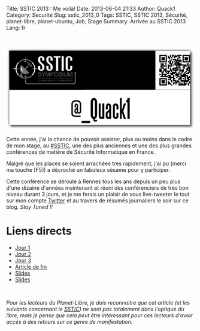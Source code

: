 Title: SSTIC 2013 : Me voilà!
Date: 2013-06-04 21:33
Author: Quack1
Category: Securité
Slug: sstic_2013_0
Tags: SSTIC, SSTIC 2013, Sécurité, planet-libre, planet-ubuntu, Job, Stage
Summary: Arrivée au SSTIC 2013
Lang: fr

&nbsp;
<div align=center><img src="upload/sstic_0.png" align=center width="600"/></div>

Cette année, j'ai la chance de pouvoir assister, plus ou moins dans le cadre de mon stage, au [#SSTIC](https://www.sstic.org), une des plus anciennes et une des plus grandes conférences de matière de Sécurité Informatique en France.

Malgré que les places se soient arrachées très rapidement, j'ai pu (merci ma touche [F5]) a décroché un fabuleux sésame pour y participer.

Cette conférence se déroule à Rennes tous les ans depuis un peu plus d'une dizaine d'années maintenant et réuni des conférenciers de très bon niveau durant 3 jours, et je me ferais un plaisir de vous live-tweeter le tout sur mon compte [Twitter](https://twitter.com/_Quack1) et au travers de résumés journaliers le soir sur ce blog. _Stay Tuned !!_

# Liens directs

- [Jour 1](/sstic_2013_1.html)
- [Jour 2](/sstic_2013_2.html)
- [Jour 3](/sstic_2013_3.html)
- [Article de fin](/sstic_2013_fin.html)
- [Slides](/sstic_2013_slides.html)
- [Slides](/sstic_2013_slides.html)

&nbsp;

_Pour les lecteurs du Planet-Libre, je dois reconnaitre que cet article (et les suivants concernant le [SSTIC](/tag/SSTIC.html)) ne sont pas totalement dans l'optique du libre, mais je pense que cela peut être intéressant pour ces lecteurs d'avoir accès à des retours sur ce genre de manifestation._